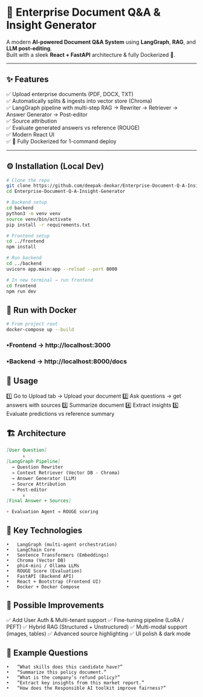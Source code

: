 # 🚀 Enterprise Document Q&A & Insight Generator

A modern **AI-powered Document Q&A System** using **LangGraph**, **RAG**, and **LLM post-editing**.  
Built with a sleek **React + FastAPI** architecture & fully Dockerized 🐳.

---

## ✨ Features

✅ Upload enterprise documents (PDF, DOCX, TXT)  
✅ Automatically splits & ingests into vector store (Chroma)  
✅ LangGraph pipeline with multi-step RAG → Rewriter → Retriever → Answer Generator → Post-editor  
✅ Source attribution  
✅ Evaluate generated answers vs reference (ROUGE)  
✅ Modern React UI  
✅ 🚀 Fully Dockerized for 1-command deploy  

---

## ⚙️ Installation (Local Dev)

```bash
# Clone the repo
git clone https://github.com/deepak-deokar/Enterprise-Document-Q-A-Insight-Generator.git
cd Enterprise-Document-Q-A-Insight-Generator

# Backend setup
cd backend
python3 -m venv venv
source venv/bin/activate
pip install -r requirements.txt

# Frontend setup
cd ../frontend
npm install

# Run backend
cd ../backend
uvicorn app.main:app --reload --port 8000

# In new terminal → run frontend
cd frontend
npm run dev
```
## 🐳 Run with Docker
```bash
# From project root
docker-compose up --build
```
### •Frontend → http://localhost:3000
### •Backend → http://localhost:8000/docs

## 🚀 Usage
1️⃣ Go to Upload tab → Upload your document
2️⃣ Ask questions → get answers with sources
3️⃣ Summarize document
4️⃣ Extract insights
5️⃣ Evaluate predictions vs reference summary

## 🏗️ Architecture
```markdown
[User Question]
      ↓
[LangGraph Pipeline]
  → Question Rewriter
  → Context Retriever (Vector DB - Chroma)
  → Answer Generator (LLM)
  → Source Attribution
  → Post-editor
      ↓
[Final Answer + Sources]

+ Evaluation Agent → ROUGE scoring
```

## 🧰 Key Technologies
	•	LangGraph (multi-agent orchestration)
	•	LangChain Core
	•	Sentence Transformers (Embeddings)
	•	Chroma (Vector DB)
	•	phi4-mini / Ollama LLMs
	•	ROUGE Score (Evaluation)
	•	FastAPI (Backend API)
	•	React + Bootstrap (Frontend UI)
	•	Docker + Docker Compose

## 🧭 Possible Improvements
✅ Add User Auth & Multi-tenant support
✅ Fine-tuning pipeline (LoRA / PEFT)
✅ Hybrid RAG (Structured + Unstructured)
✅ Multi-modal support (images, tables)
✅ Advanced source highlighting
✅ UI polish & dark mode

## 💬 Example Questions
	•	“What skills does this candidate have?”
	•	“Summarize this policy document.”
	•	“What is the company’s refund policy?”
	•	“Extract key insights from this market report.”
	•	“How does the Responsible AI toolkit improve fairness?”